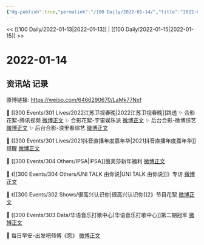 ```yaml
---
{"dg-publish":true,"permalink":"/100 Daily/2022-01-14/","title":"2022-01-14","created":"2022-12-22T16:35:39.000+08:00","updated":"2023-04-11T14:46:35.000+08:00"}
---
```



<< [[100 Daily/2022-01-13\|2022-01-13]] | [[100 Daily/2022-01-15\|2022-01-15]] >>

# 2022-01-14

## 资讯站 记录

原博链接: https://weibo.com/6466290670/LaMk77Nxf

💫 [[300 Events/301 Lives/2022江苏卫视春晚\|2022江苏卫视春晚]]路透
✨ 合影花絮-腾讯视频 [微博正文](https://m.weibo.cn/6466290670/4725514142748918)
✨ 合影花絮-宇宙娱乐派 [微博正文](https://m.weibo.cn/6466290670/4725495494870673)
✨ 后台合影-微博综艺 [微博正文](https://m.weibo.cn/6466290670/4725495143600259)
✨ 后台合影-浪里看综艺 [微博正文](https://m.weibo.cn/6466290670/4725506660894424)

💫 [[300 Events/301 Lives/2021抖音直播年度嘉年华\|2021抖音直播年度嘉年华]]提醒 [微博正文](https://m.weibo.cn/6466290670/4725652614022540)

💫 [[300 Events/304 Others/IPSA\|IPSA]]茵芙莎新年福利 [微博正文](https://m.weibo.cn/6466290670/4725551577958495)

💫 《[[300 Events/304 Others/UNI TALK 由你说\|UNI TALK 由你说]]》专访 [微博正文](https://m.weibo.cn/6466290670/4725606027627591)

💫 《[[300 Events/302 Shows/很高兴认识你\|很高兴认识你]]2》节目花絮 [微博正文](https://m.weibo.cn/6466290670/4725506136606318)

💫 [[300 Events/303 Data/华语音乐打歌中心\|华语音乐打歌中心]]第二期冠军 [微博正文](https://m.weibo.cn/6466290670/4725484271174320)

💫 每日早安-出发吧师傅《愿》 [微博正文](https://m.weibo.cn/6466290670/4725469633055378)
